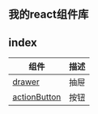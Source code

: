我的react组件库
--------------

## index

| 组件 | 描述 |
| --- | --- |
| [drawer](https://github.com/yangtingting02/react-component/tree/master/component/drawer) | 抽屉 |
| [actionButton](https://github.com/yangtingting02/react-component/tree/master/component/actionButton) | 按钮 |
